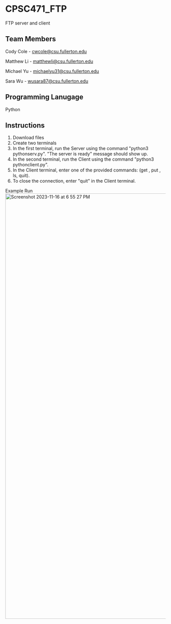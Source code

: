 # CPSC471_FTP
FTP server and client 

## Team Members 

Cody Cole - cwcole@csu.fullerton.edu

Matthew Li - matthewli@csu.fullerton.edu

Michael Yu - michaelyu31@csu.fullerton.edu

Sara Wu - wusara87@csu.fullerton.edu

## Programming Lanugage 
Python 

## Instructions
1) Download files
2) Create two terminals
3) In the first terminal, run the Server using the command "python3 pythonserv.py". "The server is ready" message should show up.
4) In the second terminal, run the Client using the command "python3 pythonclient.py".
5) In the Client terminal, enter one of the provided commands: (get <filename>, put <filename>, ls, quit).
6) To close the connection, enter "quit" in the Client terminal.

Example Run
<img width="1334" alt="Screenshot 2023-11-16 at 6 55 27 PM" src="https://github.com/colecody27/CPSC471_FTP/assets/71093271/03564c02-a857-4aed-be77-45144d03bd9a">

